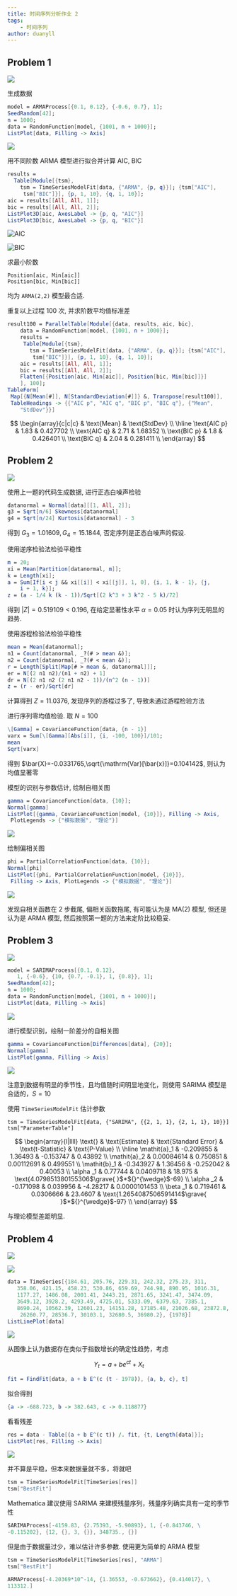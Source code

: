 ```yaml
---
title: 时间序列分析作业 2
tags: 
    - 时间序列
author: duanyll
---
```


## Problem 1

![](https://cdn.duanyll.com/img/20231220195434.png)

生成数据

```mathematica
model = ARMAProcess[{0.1, 0.12}, {-0.6, 0.7}, 1];
SeedRandom[42];
n = 1000;
data = RandomFunction[model, {1001, n + 1000}];
ListPlot[data, Filling -> Axis]
```

![](https://cdn.duanyll.com/img/20231220204433.png)

用不同阶数 ARMA 模型进行拟合并计算 AIC, BIC

```mathematica
results = 
  Table[Module[{tsm}, 
    tsm = TimeSeriesModelFit[data, {"ARMA", {p, q}}]; {tsm["AIC"], 
     tsm["BIC"]}], {p, 1, 10}, {q, 1, 10}];
aic = results[[All, All, 1]];
bic = results[[All, All, 2]];
ListPlot3D[aic, AxesLabel -> {p, q, "AIC"}]
ListPlot3D[bic, AxesLabel -> {p, q, "BIC"}]
```

![AIC](https://cdn.duanyll.com/img/20231220204536.png)

![BIC](https://cdn.duanyll.com/img/20231220204549.png)

求最小阶数

```
Position[aic, Min[aic]]
Position[bic, Min[bic]]
```

均为 `ARMA(2,2)` 模型最合适.

重复以上过程 100 次, 并求阶数平均值标准差

```mathematica
result100 = ParallelTable[Module[{data, results, aic, bic},
    data = RandomFunction[model, {1001, n + 1000}];
    results = 
     Table[Module[{tsm}, 
       tsm = TimeSeriesModelFit[data, {"ARMA", {p, q}}]; {tsm["AIC"], 
        tsm["BIC"]}], {p, 1, 10}, {q, 1, 10}];
    aic = results[[All, All, 1]];
    bic = results[[All, All, 2]];
    Flatten[{Position[aic, Min[aic]], Position[bic, Min[bic]]}]
    ], 100];
TableForm[
 Map[{N[Mean[#]], N[StandardDeviation[#]]} &, Transpose[result100]], 
 TableHeadings -> {{"AIC p", "AIC q", "BIC p", "BIC q"}, {"Mean", 
    "StdDev"}}]
```

$$
\begin{array}{c|c|c}
  & \text{Mean} & \text{StdDev} \\
\hline
 \text{AIC p} & 1.83 & 0.427702 \\
 \text{AIC q} & 2.71 & 1.68352 \\
 \text{BIC p} & 1.8 & 0.426401 \\
 \text{BIC q} & 2.04 & 0.281411 \\
\end{array}
$$

## Problem 2

![](https://cdn.duanyll.com/img/20231220205912.png)

使用上一题的代码生成数据, 进行正态白噪声检验

```mathematica
datanormal = Normal[data][[1, All, 2]];
g3 = Sqrt[n/6] Skewness[datanormal]
g4 = Sqrt[n/24] Kurtosis[datanormal] - 3
```

得到 $G_3=1.01609,G_4=15.1844$, 否定序列是正态白噪声的假设.

使用逆序检验法检验平稳性

```mathematica
m = 20;
xi = Mean[Partition[datanormal, m]];
k = Length[xi];
a = Sum[If[i < j && xi[[i]] < xi[[j]], 1, 0], {i, 1, k - 1}, {j, 
    i + 1, k}];
z = (a - 1/4 k (k - 1))/Sqrt[(2 k^3 + 3 k^2 - 5 k)/72]
```

得到 $|Z|=0.519109<0.196$, 在给定显著性水平 $α=0.05$ 时认为序列无明显的趋势.

使用游程检验法检验平稳性

```mathematica
mean = Mean[datanormal];
n1 = Count[datanormal, _?(# > mean &)];
n2 = Count[datanormal, _?(# < mean &)];
r = Length[Split[Map[# > mean &, datanormal]]];
er = N[(2 n1 n2)/(n1 + n2) + 1]
dr = N[(2 n1 n2 (2 n1 n2 - 1))/(n^2 (n - 1))]
z = (r - er)/Sqrt[dr]
```

计算得到 $Z=11.0376$, 发现序列的游程过多了, 导致未通过游程检验方法

进行序列零均值检验. 取 $N=100$

```mathematica
\[Gamma] = CovarianceFunction[data, {n - 1}]
varx = Sum[\[Gamma][Abs[i]], {i, -100, 100}]/101;
mean
Sqrt[varx]
```

得到 $\bar{X}=-0.0331765,\sqrt{\mathrm{Var}[\bar{x}]}=0.104142$, 则认为均值显著零

模型的识别与参数估计, 绘制自相关图

```mathematica
gamma = CovarianceFunction[data, {10}];
Normal[gamma]
ListPlot[{gamma, CovarianceFunction[model, {10}]}, Filling -> Axis, 
 PlotLegends -> {"模拟数据", "理论"}]
```

![](https://cdn.duanyll.com/img/20231220215903.png)

绘制偏相关图

```mathematica
phi = PartialCorrelationFunction[data, {10}];
Normal[phi]
ListPlot[{phi, PartialCorrelationFunction[model, {10}]}, 
 Filling -> Axis, PlotLegends -> {"模拟数据", "理论"}]
```

![](https://cdn.duanyll.com/img/20231220220007.png)

发现自相关函数在 2 步截尾, 偏相关函数拖尾, 有可能认为是 $\mathrm{MA}(2)$ 模型, 但还是认为是 ARMA 模型, 然后按照第一题的方法来定阶比较稳妥.

## Problem 3

![](https://cdn.duanyll.com/img/20231220220512.png)

```mathematica
model = SARIMAProcess[{0.1, 0.12}, 
   1, {-0.6}, {10, {0.7, -0.1}, 1, {0.8}}, 1];
SeedRandom[42];
n = 1000;
data = RandomFunction[model, {1001, n + 1000}];
ListPlot[data, Filling -> Axis]
```

![](https://cdn.duanyll.com/img/20231220221549.png)

进行模型识别，绘制一阶差分的自相关图

```mathematica
gamma = CovarianceFunction[Differences[data], {20}];
Normal[gamma]
ListPlot[gamma, Filling -> Axis]
```

![](https://cdn.duanyll.com/img/20231220222317.png)

注意到数据有明显的季节性，且均值随时间明显地变化，则使用 SARIMA 模型是合适的，$S=10$

使用 `TimeSeriesModelFit` 估计参数

```
tsm = TimeSeriesModelFit[data, {"SARIMA", {{2, 1, 1}, {2, 1, 1}, 10}}]
tsm["ParameterTable"]
```

$$
\begin{array}{l|llll}
 \text{} & \text{Estimate} & \text{Standard Error} &
   \text{t-Statistic} & \text{P-Value} \\
\hline
 \mathit{a}_1 & -0.209855 & 1.36493 & -0.153747 & 0.43892 \\
 \mathit{a}_2 & 0.00084614 & 0.750851 & 0.00112691 & 0.499551 \\
 \mathit{b}_1 & -0.343927 & 1.36456 & -0.252042 & 0.40053 \\
 \alpha _1 & 0.77744 & 0.0409718 & 18.975 &
   \text{4.079851380155306$\grave{ }$*${}^{\wedge}$-69} \\
 \alpha _2 & -0.171098 & 0.039956 & -4.28217 & 0.0000101453 \\
 \beta _1 & 0.719461 & 0.0306666 & 23.4607 &
   \text{1.2654087506591414$\grave{ }$*${}^{\wedge}$-97} \\
\end{array}
$$

与理论模型差距明显.

## Problem 4

![](https://cdn.duanyll.com/img/20231220225931.png)

![](https://cdn.duanyll.com/img/20231220225941.png)

```mathematica
data = TimeSeries[{184.61, 205.76, 229.31, 242.32, 275.23, 311, 
   358.06, 421.15, 458.23, 530.86, 659.69, 744.98, 890.95, 1016.31, 
   1177.27, 1486.08, 2001.41, 2443.21, 2871.65, 3241.47, 3474.09, 
   3649.12, 3928.2, 4293.49, 4725.01, 5333.09, 6379.63, 7385.1, 
   8690.24, 10562.39, 12601.23, 14151.28, 17185.48, 21026.68, 23872.8,
    26260.77, 28536.7, 30103.1, 32680.5, 36980.2}, {1978}]
ListLinePlot[data]
```

![](https://cdn.duanyll.com/img/20231220223311.png)

从图像上认为数据存在类似于指数增长的确定性趋势，考虑

$$
Y_t=a+be^{ct}+X_t
$$

```mathematica
fit = FindFit[data, a + b E^(c (t - 1978)), {a, b, c}, t]
```

拟合得到

```mathematica
{a -> -688.723, b -> 382.643, c -> 0.118877}
```

看看残差

```mathematica
res = data - Table[(a + b E^(c t)) /. fit, {t, Length[data]}];
ListPlot[res, Filling -> Axis]
```

![](https://cdn.duanyll.com/img/20231220224545.png)

并不算是平稳，但本来数据量就不多，将就吧

```mathematica
tsm = TimeSeriesModelFit[TimeSeries[res]]
tsm["BestFit"]
```

Mathematica 建议使用 SARIMA 来建模残量序列，残量序列确实具有一定的季节性

```mathematica
SARIMAProcess[-4159.83, {2.75393, -5.90893}, 1, {-0.843746, \
-0.115202}, {12, {}, 3, {}}, 348735., {}]
```

但是由于数据量过少，难以估计许多参数. 使用更为简单的 ARMA 模型

```mathematica
tsm = TimeSeriesModelFit[TimeSeries[res], "ARMA"]
tsm["BestFit"]
```

```mathematica
ARMAProcess[-4.20369*10^-14, {1.36553, -0.673662}, {0.414017}, \
113312.]
```